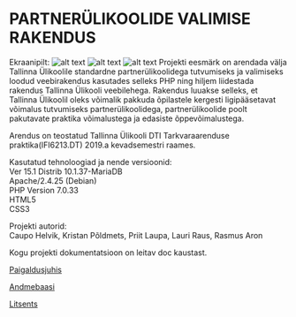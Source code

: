 #            PARTNERÜLIKOOLIDE VALIMISE RAKENDUS

Ekraanipilt:
![alt text](https://i.imgur.com/8RaSqup.png)
![alt text](https://i.imgur.com/6AyYnPB.png)
![alt text](https://i.imgur.com/L8kV9gM.png)
Projekti eesmärk on arendada välja Tallinna Ülikoolile standardne partnerülikoolidega tutvumiseks ja valimiseks loodud veebirakendus kasutades selleks PHP ning hiljem liidestada rakendus Tallinna Ülikooli veebilehega.
Rakendus luuakse selleks, et Tallinna Ülikoolil  oleks võimalik pakkuda õpilastele kergesti ligipääsetavat võimalus tutvumiseks partnerülikoolidega, partnerülikoolide poolt pakutavate praktika võimalustega ja edasiste õppevõimalustega.

Arendus on teostatud Tallinna Ülikooli DTI Tarkvaraarenduse praktika(IFI6213.DT) 2019.a kevadsemestri raames.

Kasutatud tehnoloogiad ja nende versioonid:\
Ver 15.1 Distrib 10.1.37-MariaDB\
Apache/2.4.25 (Debian)\
PHP Version 7.0.33\
HTML5\
CSS3

Projekti autorid:\
Caupo Helvik, Kristan Põldmets, Priit Laupa, Lauri Raus, Rasmus Aron

Kogu projekti dokumentatsioon on leitav doc kaustast.

[Paigaldusjuhis](https://gitlab.com/DreamTeamTA/partnerylikool/blob/master/doc/paigaldusjuhis.txt)

[Andmebaasi](https://gitlab.com/DreamTeamTA/partnerylikool/blob/master/doc/Andmebaas.sql)


[Litsents](https://gitlab.com/DreamTeamTA/partnerylikool/blob/master/doc/license.txt)
